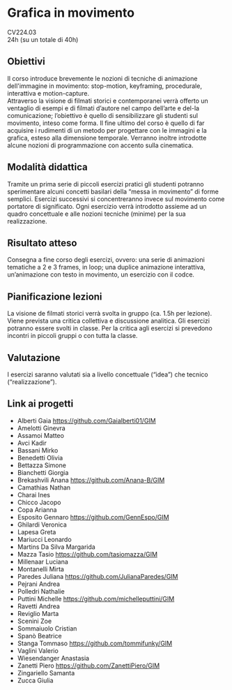 # Grafica in movimento 
CV224.03   
24h (su un totale di 40h)   


## Obiettivi 
Il corso introduce brevemente le nozioni di tecniche di animazione dell'immagine in movimento: stop-motion, keyframing, procedurale, interattiva e motion-capture.  
Attraverso la visione di filmati storici e contemporanei verrà offerto un ventaglio di esempi e di filmati d’autore nel campo dell’arte e del-la comunicazione; l’obiettivo è quello di sensibilizzare gli studenti sul movimento, inteso come forma. Il fine ultimo del corso è quello di far acquisire i rudimenti di un metodo per progettare con le immagini e la grafica, esteso alla dimensione temporale. Verranno inoltre introdotte alcune nozioni di programmazione con accento sulla cinematica.  

## Modalità didattica 
Tramite un prima serie di piccoli esercizi pratici gli studenti potranno sperimentare alcuni concetti basilari della “messa in movimento” di forme semplici. Esercizi successivi si concentreranno invece sul movimento come portatore di significato. Ogni esercizio verrà introdotto assieme ad un quadro concettuale e alle nozioni tecniche (minime) per la sua realizzazione.

## Risultato atteso 
Consegna a fine corso degli esercizi, ovvero: una serie di animazioni tematiche a 2 e 3 frames, in loop; una duplice animazione interattiva, un’animazione con testo in movimento, un esercizio con il codce.

## Pianificazione lezioni 
La visione de filmati storici verrà svolta in gruppo (ca. 1.5h per lezione). Viene prevista una critica collettiva e discussione analitica. Gli esercizi potranno essere svolti in classe. Per la critica agli esercizi si prevedono incontri in piccoli gruppi o con tutta la classe.

## Valutazione 
I esercizi saranno valutati sia a livello concettuale (“idea”) che tecnico (“realizzazione”). 

## Link ai progetti
- Alberti Gaia	https://github.com/Gaialberti01/GIM		
- Amelotti Ginevra
- Assamoi Matteo
- Avci Kadir
- Bassani Mirko
- Benedetti Olivia
- Bettazza Simone
- Bianchetti Giorgia
- Brekashvili Anana	https://github.com/Anana-B/GIM
- Camathias Nathan
- Charai Ines
- Chicco Jacopo
- Copa Arianna
- Esposito Gennaro	https://github.com/GennEspo/GIM
- Ghilardi Veronica
- Lapesa Greta
- Mariucci Leonardo
- Martins Da Silva Margarida
- Mazza Tasio   https://github.com/tasiomazza/GIM
- Millenaar Luciana
- Montanelli Mirta
- Paredes Juliana	https://github.com/JulianaParedes/GIM		
- Pejrani Andrea
- Polledri Nathalie
- Puttini Michelle	https://github.com/michelleputtini/GIM
- Ravetti Andrea
- Reviglio Marta
- Scenini Zoe
- Sommaiuolo Cristian			
- Spanò Beatrice
- Stanga Tommaso	https://github.com/tommifunky/GIM
- Vaglini Valerio
- Wiesendanger Anastasia
- Zanetti Piero	https://github.com/ZanettiPiero/GIM
- Zingariello Samanta
- Zucca Giulia											